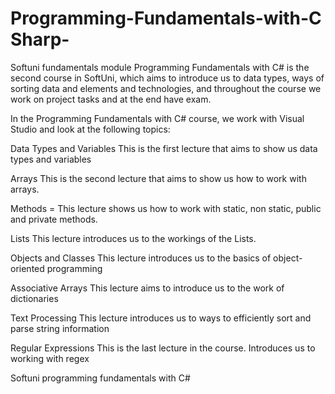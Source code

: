 # Programming-Fundamentals-with-C Sharp-
Softuni fundamentals module
Programming Fundamentals with C# is the second course in SoftUni, which aims to introduce us to data types, ways of sorting data and elements and technologies, and throughout the course we work on project tasks and at the end have exam.

In the Programming Fundamentals with C# course, we work with Visual Studio and look at the following topics:

Data Types and Variables
This is the first lecture that aims to show us data types and variables

Arrays
This is the second lecture that aims to show us how to work with arrays.

Methods
= This lecture shows us how to work with static, non static, public and private methods.

Lists
This lecture introduces us to the workings of the Lists.

Objects and Classes
This lecture introduces us to the basics of object-oriented programming

Associative Arrays
This lecture aims to introduce us to the work of dictionaries

Text Processing
This lecture introduces us to ways to efficiently sort and parse string information

Regular Expressions
This is the last lecture in the course. Introduces us to working with regex

Softuni programming fundamentals with C#

